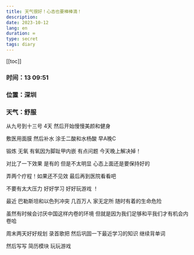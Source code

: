 ```yaml
---
title: 天气很好！心态也要棒棒滴！
description: 
date: 2023-10-12
lang: en
duration: ∞
type: secret
tags: diary
---
```

[[toc]]

### 时间：13 09:51

### 位置：深圳

### 天气：舒服

从九号到十三号 4天 然后开始慢慢美颜和健身

敷医用面膜 然后补水 涂壬二酸和水杨酸 早A晚C 

锻炼 无氧  有氧因为脚趾甲内嵌 有点问题 今天晚上解决掉！

对比了一下效果 是有的 但是不太明显 心态上面还是要保持好的 

弄两个疗程！如果还不见效 最后再到医院看看吧

不要有太大压力 好好学习 好好玩游戏 ！

最近 巴勒斯坦和以色列冲突 几百万人 家无定所 随时有着的生命危险 

虽然有时候会讨厌中国这样内卷的环境 但就是因为我们足够和平我们才有机会内卷哈

周末两天好好规划 录首歌把 然后巩固一下最近学习的知识 继续背单词

然后写写 简历模块 玩玩游戏